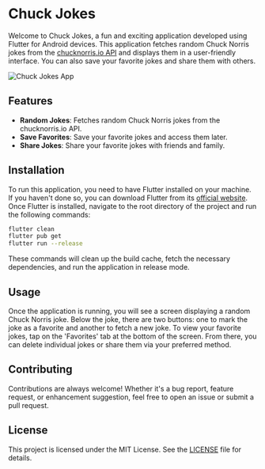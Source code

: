 # Chuck Jokes

Welcome to Chuck Jokes, a fun and exciting application developed using Flutter for Android devices. This application fetches random Chuck Norris jokes from the [chucknorris.io API](https://api.chucknorris.io/) and displays them in a user-friendly interface. You can also save your favorite jokes and share them with others.

![Chuck Jokes App](screenshot.png)

## Features

* **Random Jokes**: Fetches random Chuck Norris jokes from the chucknorris.io API.
* **Save Favorites**: Save your favorite jokes and access them later.
* **Share Jokes**: Share your favorite jokes with friends and family.

## Installation

To run this application, you need to have Flutter installed on your machine. If you haven't done so, you can download Flutter from its [official website](https://flutter.dev/). Once Flutter is installed, navigate to the root directory of the project and run the following commands:

```bash
flutter clean
flutter pub get
flutter run --release
```

These commands will clean up the build cache, fetch the necessary dependencies, and run the application in release mode.

## Usage

Once the application is running, you will see a screen displaying a random Chuck Norris joke. Below the joke, there are two buttons: one to mark the joke as a favorite and another to fetch a new joke. To view your favorite jokes, tap on the 'Favorites' tab at the bottom of the screen. From there, you can delete individual jokes or share them via your preferred method.

## Contributing

Contributions are always welcome! Whether it's a bug report, feature request, or enhancement suggestion, feel free to open an issue or submit a pull request.

## License

This project is licensed under the MIT License. See the [LICENSE](LICENSE) file for details.
